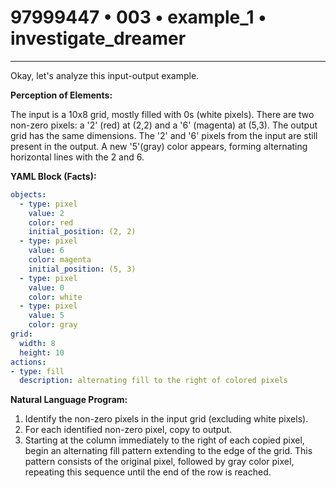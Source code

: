 # 97999447 • 003 • example_1 • investigate_dreamer

---
Okay, let's analyze this input-output example.

**Perception of Elements:**

The input is a 10x8 grid, mostly filled with 0s (white pixels). There are two non-zero pixels: a '2' (red) at (2,2) and a '6' (magenta) at (5,3). The output grid has the same dimensions. The '2' and '6' pixels from the input are still present in the output.  A new '5'(gray) color appears, forming alternating horizontal lines with the 2 and 6.

**YAML Block (Facts):**



```yaml
objects:
  - type: pixel
    value: 2
    color: red
    initial_position: (2, 2)
  - type: pixel
    value: 6
    color: magenta
    initial_position: (5, 3)
  - type: pixel
    value: 0
    color: white
  - type: pixel
    value: 5
    color: gray
grid:
  width: 8
  height: 10
actions:
- type: fill
  description: alternating fill to the right of colored pixels
```



**Natural Language Program:**

1.  Identify the non-zero pixels in the input grid (excluding white pixels).
2. For each identified non-zero pixel, copy to output.
3.  Starting at the column immediately to the right of each copied pixel, begin an alternating fill pattern extending to the edge of the grid. This pattern consists of the original pixel, followed by gray color pixel, repeating this sequence until the end of the row is reached.


